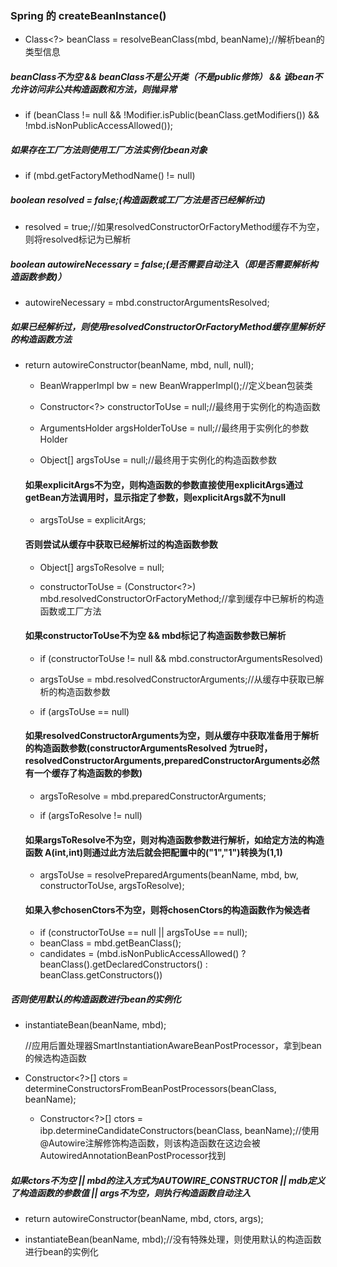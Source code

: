 ### Spring 的 createBeanInstance()

- Class<?> beanClass = resolveBeanClass(mbd, beanName);//解析bean的类型信息

##### beanClass不为空 && beanClass不是公开类（不是public修饰） && 该bean不允许访问非公共构造函数和方法，则抛异常

- if (beanClass != null && !Modifier.isPublic(beanClass.getModifiers()) && !mbd.isNonPublicAccessAllowed());

##### 如果存在工厂方法则使用工厂方法实例化bean对象

- if (mbd.getFactoryMethodName() != null)

##### boolean resolved = false;(构造函数或工厂方法是否已经解析过)

- resolved = true;//如果resolvedConstructorOrFactoryMethod缓存不为空，则将resolved标记为已解析

##### boolean autowireNecessary = false;(是否需要自动注入（即是否需要解析构造函数参数)）

- autowireNecessary = mbd.constructorArgumentsResolved;

##### 如果已经解析过，则使用resolvedConstructorOrFactoryMethod缓存里解析好的构造函数方法

- return autowireConstructor(beanName, mbd, null, null);

  - BeanWrapperImpl bw = new BeanWrapperImpl();//定义bean包装类
  
  - Constructor<?> constructorToUse = null;//最终用于实例化的构造函数
  
  - ArgumentsHolder argsHolderToUse = null;//最终用于实例化的参数Holder
  
  - Object[] argsToUse = null;//最终用于实例化的构造函数参数

  #### 如果explicitArgs不为空，则构造函数的参数直接使用explicitArgs通过getBean方法调用时，显示指定了参数，则explicitArgs就不为null

  - argsToUse = explicitArgs;
  
  #### 否则尝试从缓存中获取已经解析过的构造函数参数
  
  - Object[] argsToResolve = null;
  
  - constructorToUse = (Constructor<?>) mbd.resolvedConstructorOrFactoryMethod;//拿到缓存中已解析的构造函数或工厂方法
  
  #### 如果constructorToUse不为空 && mbd标记了构造函数参数已解析
  
  - if (constructorToUse != null && mbd.constructorArgumentsResolved)
  
  - argsToUse = mbd.resolvedConstructorArguments;//从缓存中获取已解析的构造函数参数

  - if (argsToUse == null)
  
  #### 如果resolvedConstructorArguments为空，则从缓存中获取准备用于解析的构造函数参数(constructorArgumentsResolved 为true时，resolvedConstructorArguments,preparedConstructorArguments必然有一个缓存了构造函数的参数)
  - argsToResolve = mbd.preparedConstructorArguments;
  
  - if (argsToResolve != null)
  
  #### 如果argsToResolve不为空，则对构造函数参数进行解析，如给定方法的构造函数 A(int,int)则通过此方法后就会把配置中的("1","1")转换为(1,1)
  - argsToUse = resolvePreparedArguments(beanName, mbd, bw, constructorToUse, argsToResolve);
  
  #### 如果入参chosenCtors不为空，则将chosenCtors的构造函数作为候选者
  -  if (constructorToUse == null || argsToUse == null);
  -  beanClass = mbd.getBeanClass();
  -  candidates = (mbd.isNonPublicAccessAllowed() ? beanClass().getDeclaredConstructors() : beanClass.getConstructors())

##### 否则使用默认的构造函数进行bean的实例化

- instantiateBean(beanName, mbd);

  //应用后置处理器SmartInstantiationAwareBeanPostProcessor，拿到bean的候选构造函数
- Constructor<?>[] ctors = determineConstructorsFromBeanPostProcessors(beanClass, beanName);

  - Constructor<?>[] ctors = ibp.determineCandidateConstructors(beanClass, beanName);//使用@Autowire注解修饰构造函数，则该构造函数在这边会被AutowiredAnnotationBeanPostProcessor找到

##### 如果ctors不为空 || mbd的注入方式为AUTOWIRE_CONSTRUCTOR || mdb定义了构造函数的参数值 || args不为空，则执行构造函数自动注入

- return autowireConstructor(beanName, mbd, ctors, args);

- instantiateBean(beanName, mbd);//没有特殊处理，则使用默认的构造函数进行bean的实例化

        